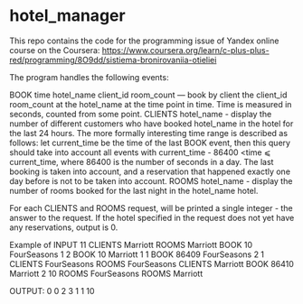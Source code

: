 # hotel_manager
This repo contains the code for the programming issue of Yandex online course on the Coursera: https://www.coursera.org/learn/c-plus-plus-red/programming/8O9dd/sistiema-bronirovaniia-otieliei

The program handles the following events:

BOOK time hotel_name client_id room_count — book by client the client_id room_count at the hotel_name at the time point in time. Time is measured in seconds, counted from some point.
CLIENTS hotel_name - display the number of different customers who have booked hotel_name in the hotel for the last 24 hours. The more formally interesting time range is described as follows: let current_time be the time of the last BOOK event, then this query should take into account all events with current_time - 86400 <time ⩽ current_time, where 86400 is the number of seconds in a day. The last booking is taken into account, and a reservation that happened exactly one day before is not to be taken into account.
ROOMS hotel_name - display the number of rooms booked for the last night in the hotel_name hotel.

For each CLIENTS and ROOMS request, will be printed a single integer - the answer to the request. If the hotel specified in the request does not yet have any reservations, 
output is 0.

Example of INPUT 
11
CLIENTS Marriott
ROOMS Marriott
BOOK 10 FourSeasons 1 2
BOOK 10 Marriott 1 1
BOOK 86409 FourSeasons 2 1
CLIENTS FourSeasons
ROOMS FourSeasons
CLIENTS Marriott
BOOK 86410 Marriott 2 10
ROOMS FourSeasons
ROOMS Marriott

OUTPUT:
0
0
2
3
1
1
10
